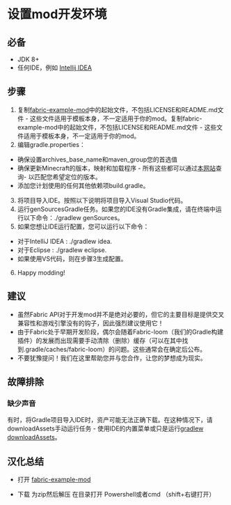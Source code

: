 # 设置mod开发环境
## 必备

* JDK 8+
* 任何IDE，例如 [Intellij IDEA](https://www.jetbrains.com/idea/download/#section=windows)

## 步骤
1. 复制[fabric-example-mod](https://github.com/FabricMC/fabric-example-mod/)中的起始文件，不包括LICENSE和README.md文件 - 这些文件适用于模板本身，不一定适用于你的mod。复制fabric-example-mod中的起始文件，不包括LICENSE和README.md文件 - 这些文件适用于模板本身，不一定适用于你的mod。
2. 编辑gradle.properties：
* 确保设置archives_base_name和maven_group您的首选值
* 确保更新Minecraft的版本，映射和加载程序 - 所有这些都可以通过[本网站](https://modmuss50.me/fabric.html)查询- 以匹配您希望定位的版本。
* 添加您计划使用的任何其他依赖项build.gradle。
3. 将项目导入IDE。按照以下说明将项目导入Visual Studio代码。
4. 运行genSourcesGradle任务。如果您的IDE没有Gradle集成，请在终端中运行以下命令：./gradlew genSources。
5. 如果您想让IDE运行配置，您可以运行以下命令：
* 对于IntelliJ IDEA : ./gradlew idea.
* 对于Eclipse : ./gradlew eclipse.
* 如果使用VS代码，则在步骤3生成配置。
6. Happy modding!
## 建议
* 虽然Fabric API对于开发mod并不是绝对必要的，但它的主要目标是提供交叉兼容性和游戏引擎没有的钩子，因此强烈建议使用它！
* 由于Fabric处于早期开发阶段，偶尔会随着Fabric-loom（我们的Gradle构建插件）的发展而出现需要手动清除（删除）缓存（可以在其中找到.gradle/caches/fabric-loom）的问题。这些通常会在确定后公布。
* 不要犹豫提问！我们在这里帮助您并与您合作，让您的梦想成为现实。

## 故障排除
### 缺少声音
有时，将Gradle项目导入IDE时，资产可能无法正确下载。在这种情况下，请downloadAssets手动运行任务 - 使用IDE的内置菜单或只是运行[gradlew downloadAssets]()。

## 汉化总结

* 打开 [fabric-example-mod](https://github.com/FabricMC/fabric-example-mod/)

* 下载 为zip然后解压 在目录打开 Powershell或者cmd （shift+右键打开）